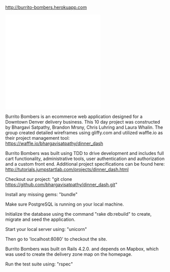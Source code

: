 http://burrito-bombers.herokuapp.com

![ScreenShot](./app/assets/images/burrito-bombers-home.pdf?raw=true "Burrito Bombers")
![screenshot](burrito-bombers-home.pdf)

Burrito Bombers is an ecommerce web application designed for a
Downtown Denver delivery business.  This 10 day project was
constructed by Bhargavi Satpathy, Brandon Mrsny, Chris Luhring
and Laura Whalin.  The group created detailed wireframes using
gliffy.com and utilized waffle.io as their project management
tool: https://waffle.io/bhargavisatpathy/dinner_dash

Burrito Bombers was built using TDD to drive development and includes
full cart functionality, administrative tools, user authentication and
authorization and a custom front end. Additional project
specifications can be found here:
http://tutorials.jumpstartlab.com/projects/dinner_dash.html


Checkout our project: "git clone https://github.com/bhargavisatpathy/dinner_dash.git"

Install any missing gems: "bundle"

Make sure PostgreSQL is running on your local machine.

Initialize the database using the command "rake db:rebuild" to create,
migrate and seed the application.

Start your local server using: "unicorn"

Then go to 'localhost:8080' to checkout the site.

Burrito Bombers was built on Rails 4.2.0. and depends on Mapbox, which
was used to create the delivery zone map on the homepage.

Run the test suite using: "rspec"
